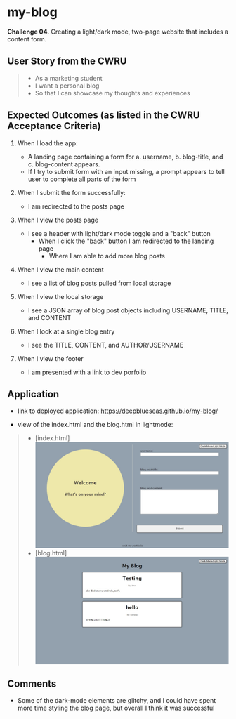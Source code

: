 # my-blog
**Challenge 04**.  Creating a light/dark mode, two-page website that includes a content form.

## User Story from the CWRU 
> - As a marketing student
> - I want a personal blog
> - So that I can showcase my thoughts and experiences

## Expected Outcomes (as listed in the CWRU Acceptance Criteria)
1. When I load the app:
    - A landing page containing a form for a. username, b. blog-title, and c. blog-content appears.
    - If I try to submit form with an input missing, a prompt appears to tell user to complete all parts of the form

2. When I submit the form successfully:
    - I am redirected to the posts page

3. When I view the posts page
    - I see a header with light/dark mode toggle and a "back" button
        - When I click the "back" button I am redirected to the landing page
            - Where I am able to add more blog posts

4. When I view the main content
    - I see a list of blog posts pulled from local storage

5. When I view the local storage
    - I see a JSON array of blog post objects including USERNAME, TITLE, and CONTENT

6. When I look at a single blog entry
    - I see the TITLE, CONTENT, and AUTHOR/USERNAME

7. When I view the footer
    - I am presented with a link to dev porfolio


## Application

- link to deployed application: https://deepblueseas.github.io/my-blog/

- view of the index.html and the blog.html in lightmode:
>- [index.html] <img src="assets\images\my-blog1.jpg">
>- [blog.html] <img src= "assets\images\my-blog2.jpg">




## Comments

- Some of the dark-mode elements are glitchy, and I could have spent more time styling the blog page, but overall I think it was successful


